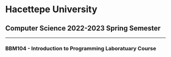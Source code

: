 # Hacettepe University

## Computer Science 2022-2023 Spring Semester

---

### BBM104 - Introduction to Programming Laboratuary Course
